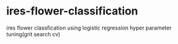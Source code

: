 # ires-flower-classification
ires flower classfication using logistic regression hyper parameter tuning(grit search cv)
